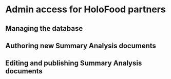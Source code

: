 # Admin access for HoloFood partners

## Managing the database

## Authoring new Summary Analysis documents

## Editing and publishing Summary Analysis documents
